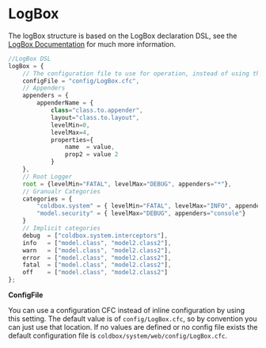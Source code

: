 # LogBox

The logBox structure is based on the LogBox declaration DSL, see the  [LogBox Documentation](http://wiki.coldbox.org/wiki/LogBox.cfm) for much more information.

```js
//LogBox DSL
logBox = {
    // The configuration file to use for operation, instead of using this structure
    configFile = "config/LogBox.cfc",
	// Appenders
	appenders = {
		appenderName = {
			class="class.to.appender", 
			layout="class.to.layout",
			levelMin=0,
			levelMax=4,
			properties={
				name  = value,
				prop2 = value 2
			}
	},
	// Root Logger
	root = {levelMin="FATAL", levelMax="DEBUG", appenders="*"},
	// Granualr Categories
	categories = {
		"coldbox.system" = { levelMin="FATAL", levelMax="INFO", appenders="*"},
		"model.security" = { levelMax="DEBUG", appenders="console"}
	}
	// Implicit categories
	debug  = ["coldbox.system.interceptors"],
	info   = ["model.class", "model2.class2"],
	warn   = ["model.class", "model2.class2"],
	error  = ["model.class", "model2.class2"],
	fatal  = ["model.class", "model2.class2"],
	off    = ["model.class", "model2.class2"]
};
```

**ConfigFile**

You can use a configuration CFC instead of inline configuration by using this setting.  The default value is of `config/LogBox.cfc`, so by convention you can just use that location.  If no values are defined or no config file exists the default configuration file is `coldbox/system/web/config/LogBox.cfc`.
